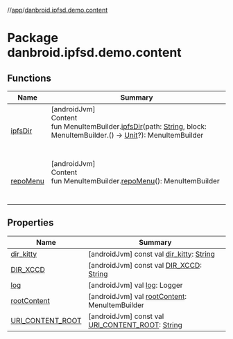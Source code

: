 //[app](../index.md)/[danbroid.ipfsd.demo.content](index.md)



# Package danbroid.ipfsd.demo.content  


## Functions  
  
|  Name|  Summary| 
|---|---|
| [ipfsDir](ipfs-dir.md)| [androidJvm]  <br>Content  <br>fun MenuItemBuilder.[ipfsDir](ipfs-dir.md)(path: [String](https://kotlinlang.org/api/latest/jvm/stdlib/kotlin/-string/index.html), block: MenuItemBuilder.() -> [Unit](https://kotlinlang.org/api/latest/jvm/stdlib/kotlin/-unit/index.html)?): MenuItemBuilder  <br><br><br>
| [repoMenu](repo-menu.md)| [androidJvm]  <br>Content  <br>fun MenuItemBuilder.[repoMenu](repo-menu.md)(): MenuItemBuilder  <br><br><br>


## Properties  
  
|  Name|  Summary| 
|---|---|
| [dir_kitty](index.md#danbroid.ipfsd.demo.content//dir_kitty/#/PointingToDeclaration/)|  [androidJvm] const val [dir_kitty](index.md#danbroid.ipfsd.demo.content//dir_kitty/#/PointingToDeclaration/): [String](https://kotlinlang.org/api/latest/jvm/stdlib/kotlin/-string/index.html)   <br>
| [DIR_XCCD](index.md#danbroid.ipfsd.demo.content//DIR_XCCD/#/PointingToDeclaration/)|  [androidJvm] const val [DIR_XCCD](index.md#danbroid.ipfsd.demo.content//DIR_XCCD/#/PointingToDeclaration/): [String](https://kotlinlang.org/api/latest/jvm/stdlib/kotlin/-string/index.html)   <br>
| [log](index.md#danbroid.ipfsd.demo.content//log/#/PointingToDeclaration/)|  [androidJvm] val [log](index.md#danbroid.ipfsd.demo.content//log/#/PointingToDeclaration/): Logger   <br>
| [rootContent](index.md#danbroid.ipfsd.demo.content//rootContent/#/PointingToDeclaration/)|  [androidJvm] val [rootContent](index.md#danbroid.ipfsd.demo.content//rootContent/#/PointingToDeclaration/): MenuItemBuilder   <br>
| [URI_CONTENT_ROOT](index.md#danbroid.ipfsd.demo.content//URI_CONTENT_ROOT/#/PointingToDeclaration/)|  [androidJvm] const val [URI_CONTENT_ROOT](index.md#danbroid.ipfsd.demo.content//URI_CONTENT_ROOT/#/PointingToDeclaration/): [String](https://kotlinlang.org/api/latest/jvm/stdlib/kotlin/-string/index.html)   <br>

